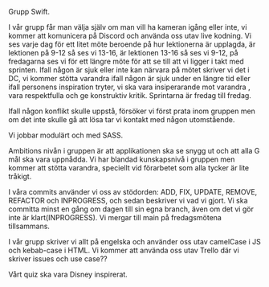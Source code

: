 Grupp Swift.

I vår grupp får man välja själv om man vill ha kameran igång eller inte, vi kommer att komunicera på Discord och använda oss utav live kodning. Vi ses varje dag för ett litet möte beroende på hur lektionerna är upplagda, är lektionen på 9-12 så ses vi 13-16, är lektionen 13-16 så ses vi 9-12, på fredagarna ses vi för ett längre möte för att se till att vi ligger i takt med sprinten. Ifall någon är sjuk eller inte kan närvara på mötet skriver vi det i DC, vi kommer stötta varandra ifall någon är sjuk under en längre tid eller ifall personens inspiration tryter, vi ska vara insiperarande mot varandra , vara respektfulla och ge konstruktiv kritik. Sprintarna är fredag till fredag. 

Ifall någon konflikt skulle uppstå, försöker vi först prata inom gruppen men om det inte skulle gå att lösa tar vi kontakt med någon utomstående. 

Vi jobbar modulärt och med SASS. 

Ambitions nivån i gruppen är att applikationen ska se snygg ut och att alla G mål ska vara uppnådda. Vi har blandad kunskapsnivå i gruppen men kommer att stötta varandra, speciellt vid förarbetet som alla tycker är lite tråkigt. 

I våra commits använder vi oss av stödorden: ADD, FIX, UPDATE, REMOVE, REFACTOR och INPROGRESS, och sedan beskriver vi vad vi gjort. Vi ska committa minst en gång om dagen till sin egna branch, även om det vi gör inte är klart(INPROGRESS).  Vi mergar till main på fredagsmötena tillsammans.  

I vår grupp skriver vi allt på engelska och använder oss utav camelCase i JS och kebab-case i HTML. Vi kommer att använda oss utav Trello där vi skriver issues och use case?? 
 
Vårt quiz ska vara Disney inspirerat. 
